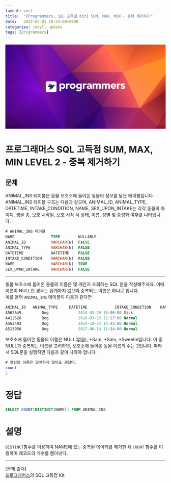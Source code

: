 ```yaml
---
layout: post
title:  "[Programmers, SQL 고득점 Kit] SUM, MAX, MIN - 중복 제거하기"
date:   2022-03-01 19:54:00+0900
categories: jekyll update
tags: [programmers]
---
```


<p align="center"><img src="/assets/img/blog/정보/프로그래머스.png"></p>

# 프로그래머스 SQL 고득점 SUM, MAX, MIN LEVEL 2 - 중복 제거하기
## 문제
ANIMAL_INS 테이블은 동물 보호소에 들어온 동물의 정보를 담은 테이블입니다. ANIMAL_INS 테이블 구조는 다음과 같으며, ANIMAL_ID, ANIMAL_TYPE, DATETIME, INTAKE_CONDITION, NAME, SEX_UPON_INTAKE는 각각 동물의 아이디, 생물 종, 보호 시작일, 보호 시작 시 상태, 이름, 성별 및 중성화 여부를 나타냅니다.  

```sql
# ANIMAL_INS 테이블
NAME                TYPE        NULLABLE
ANIMAL_ID           VARCHAR(N)	FALSE
ANIMAL_TYPE         VARCHAR(N)	FALSE
DATETIME            DATETIME	FALSE
INTAKE_CONDITION    VARCHAR(N)	FALSE
NAME                VARCHAR(N)	TRUE
SEX_UPON_INTAKE     VARCHAR(N)	FALSE
```
  
---
  
동물 보호소에 들어온 동물의 이름은 몇 개인지 조회하는 SQL 문을 작성해주세요. 이때 이름이 NULL인 경우는 집계하지 않으며 중복되는 이름은 하나로 칩니다.  
예를 들어 `ANIMAL_INS` 테이블이 다음과 같다면  

```sql
ANIMAL_ID	ANIMAL_TYPE	    DATETIME	        INTAKE_CONDITION	NAME	    SEX_UPON_INTAKE
A562649	        Dog	            2014-03-20 18:06:00	Sick	                NULL	    Spayed Female
A412626	        Dog	            2016-03-13 11:17:00	Normal	                *Sam	    Neutered Male
A563492	        Dog	            2014-10-24 14:45:00	Normal	                *Sam	    Neutered Male
A513956	        Dog	            2017-06-14 11:54:00	Normal	                *Sweetie    Spayed Female
```

보호소에 들어온 동물의 이름은 NULL(없음), *Sam, *Sam, *Sweetie입니다. 이 중 NULL과 중복되는 이름을 고려하면, 보호소에 들어온 동물 이름의 수는 2입니다. 따라서 SQL문을 실행하면 다음과 같이 나와야 합니다.   

```sql
# 컬럼의 이름은 일치하지 않아도 괜찮다.
count
2
```


# 정답
```sql
SELECT COUNT(DISTINCT(NAME)) FROM ANIMAL_INS
```

# 설명
`DISTINCT`함수를 이용하여 NAME에 있는 중복된 데이터를 제거한 뒤 `COUNT` 함수를 이용하여 레코드의 개수를 뽑아낸다.    
  
  

---
[문제 출처]  
[프로그래머스](https://programmers.co.kr/)의 SQL 고득점 Kit  